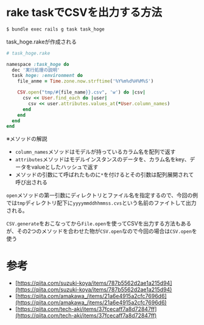 # rake taskでCSVを出力する方法

```bash
$ bundle exec rails g task task_hoge
```

task_hoge.rakeが作成される

```ruby
# task_hoge.rake

namespace :task_hoge do
  dec '実行処理の説明'
  task hoge: :environment do
    file_anme = Time.zone.now.strftime('%Y%m%d%H%M%S')

    CSV.open("tmp/#{file_name}}.csv", 'w') do |csv|
      csv << User.find_each do |user|
        csv << user.attributes.values_at(*User.column_names)
      end
    end
  end
end
```

※メソッドの解説
- `column_names`メソッドはモデルが持っているカラム名を配列で返す
- `attributes`メソッドはモデルインスタンスのデータを、カラム名をkey、データをvalueとしたハッシュで返す
- メソッドの引数にて呼ばれたものに`*`を付けるとその引数は配列展開されて呼び出される

`open`メソッドの第一引数にディレクトリとファイル名を指定するので、今回の例では`tmp`ディレクトリ配下に`yyyymmddhhmmss.cvs`という名前のファイトして出力される。

`CSV.generate`をおこなってから`File.open`を使ってCSVを出力する方法もあるが、その2つのメソッドを合わせた物が`CSV.open`なので今回の場合は`CSV.open`を使う


# 参考

- [https://qiita.com/suzuki-koya/items/787b5562d2ae1a215d94](https://qiita.com/suzuki-koya/items/787b5562d2ae1a215d94)
- [https://qiita.com/amakawa_/items/21a6e4915a2cfc7696d6](https://qiita.com/amakawa_/items/21a6e4915a2cfc7696d6)
- [https://qiita.com/tech-aki/items/37fcecaff7a8d72847ff](https://qiita.com/tech-aki/items/37fcecaff7a8d72847ff)
